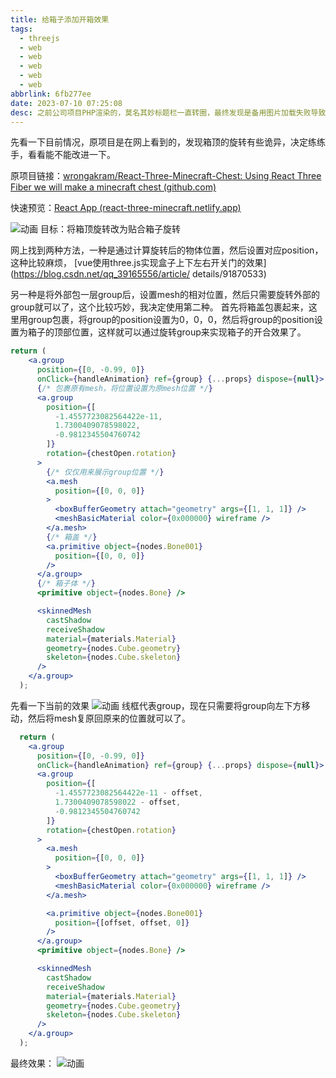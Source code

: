 ```yaml
---
title: 给箱子添加开箱效果
tags:
  - threejs
  - web
  - web
  - web
  - web
  - web
abbrlink: 6fb277ee
date: 2023-07-10 07:25:08
desc: 之前公司项目PHP渲染的，莫名其妙标题栏一直转圈，最终发现是备用图片加载失败导致死循环，总结一下问题与解决方案。
---
```


先看一下目前情况，原项目是在网上看到的，发现箱顶的旋转有些诡异，决定练练手，看看能不能改进一下。

原项目链接：[wrongakram/React-Three-Minecraft-Chest: Using React Three Fiber we will make a minecraft chest (github.com)](https://github.com/wrongakram/React-Three-Minecraft-Chest)

快速预览：[React App (react-three-minecraft.netlify.app)](https://react-three-minecraft.netlify.app/)

![动画](给箱子添加开箱效果/动画.gif)
目标：将箱顶旋转改为贴合箱子旋转

网上找到两种方法，一种是通过计算旋转后的物体位置，然后设置对应position，这种比较麻烦，
[vue使用three.js实现盒子上下左右开关门的效果](https://blog.csdn.net/qq_39165556/article/
details/91870533)

另一种是将外部包一层group后，设置mesh的相对位置，然后只需要旋转外部的group就可以了，这个比较巧妙，我决定使用第二种。
首先将箱盖包裹起来，这里用group包裹，将group的position设置为0，0，0，然后将group的position设置为箱子的顶部位置，这样就可以通过旋转group来实现箱子的开合效果了。

```jsx
return (
    <a.group
      position={[0, -0.99, 0]}
      onClick={handleAnimation} ref={group} {...props} dispose={null}>
      {/* 包裹原有mesh，将位置设置为原mesh位置 */}
      <a.group
        position={[
          -1.4557723082564422e-11,
          1.7300409078598022,
          -0.9812345504760742
        ]}
        rotation={chestOpen.rotation}
      >
        {/* 仅仅用来展示group位置 */}
        <a.mesh
          position={[0, 0, 0]}
        >
          <boxBufferGeometry attach="geometry" args={[1, 1, 1]} />
          <meshBasicMaterial color={0x000000} wireframe />
        </a.mesh>
        {/* 箱盖 */}
        <a.primitive object={nodes.Bone001}
          position={[0, 0, 0]}
        />
      </a.group>
      {/* 箱子体 */}
      <primitive object={nodes.Bone} />

      <skinnedMesh
        castShadow
        receiveShadow
        material={materials.Material}
        geometry={nodes.Cube.geometry}
        skeleton={nodes.Cube.skeleton}
      />
    </a.group>
  );
```
先看一下当前的效果
![动画](给箱子添加开箱效果/动画-1688947597822.gif)
线框代表group，现在只需要将group向左下方移动，然后将mesh复原回原来的位置就可以了。

```jsx
  return (
    <a.group
      position={[0, -0.99, 0]}
      onClick={handleAnimation} ref={group} {...props} dispose={null}>
      <a.group
        position={[
          -1.4557723082564422e-11 - offset,
          1.7300409078598022 - offset,
          -0.9812345504760742
        ]}
        rotation={chestOpen.rotation}
      >
        <a.mesh
          position={[0, 0, 0]}
        >
          <boxBufferGeometry attach="geometry" args={[1, 1, 1]} />
          <meshBasicMaterial color={0x000000} wireframe />
        </a.mesh>

        <a.primitive object={nodes.Bone001}
          position={[offset, offset, 0]}
        />
      </a.group>
      <primitive object={nodes.Bone} />

      <skinnedMesh
        castShadow
        receiveShadow
        material={materials.Material}
        geometry={nodes.Cube.geometry}
        skeleton={nodes.Cube.skeleton}
      />
    </a.group>
  );
```
最终效果：
![动画](给箱子添加开箱效果/动画-1688947775987.gif)

